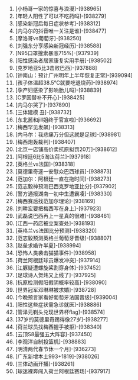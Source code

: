 
1. [小杨哥一家的惊喜与浪漫]-[938965]
1. [年轻人阳性了可以不吃药吗]-[938279]
1. [感染新冠后每日症状参考]-[938312]
1. [内马尔的抖音唯一关注是谁]-[938477]
1. [摩洛哥vs葡萄牙]-[938250]
1. [刘强东分享感染新冠经历]-[938588]
1. [N95口罩搜索暴涨715%]-[937939]
1. [阳性感染者居家康复实用手册]-[938502]
1. [克罗地亚5比3击败巴西]-[937888]
1. [钟南山：预计广州明年上半年恢复正常]-[939094]
1. [孩子体温超38.5℃就要吃退烧药]-[938974]
1. [孕产妇感染了影响胎儿吗]-[938839]
1. [C罗因替补不开心]-[938425]
1. [内马尔哭了]-[937890]
1. [三体建模 丑]-[938732]
1. [东北酱和jill姐终于官宣啦]-[936692]
1. [梅西罕见发飙]-[938313]
1. [内马尔：我悲痛万分但这就是足球]-[938981]
1. [梅西炮轰裁判]-[938407]
1. [北京一店铺高价卖抗原拟罚20万]-[938612]
1. [阿根廷6比5淘汰荷兰]-[937918]
1. [英格兰vs法国]-[938318]
1. [莫德里奇逐一安慰众巴西球员]-[938873]
1. [范加尔：阿根廷一直在拖时间]-[938273]
1. [范志毅神预测巴西克罗地亚比分]-[937902]
1. [警方通报湖南一初中生遭霸凌]-[938330]
1. [梅西赛后找范加尔理论]-[938169]
1. [刘畊宏要把梅西写在身上]-[937923]
1. [武磊说巴西再上一星真的很难]-[938461]
1. [江西一药店被立案查处]-[938193]
1. [英格兰vs法国比分预测]-[938320]
1. [范志毅预测英格兰葡萄牙晋级]-[938807]
1. [赵垒求婚许半夏]-[938994]
1. [恐怖人类袭击猫猫事件]-[938958]
1. [荷兰阿根廷球员爆发冲突]-[937914]
1. [江豚疑遭螺旋桨割穿身体]-[937452]
1. [足球诗人贺炜又上线了]-[937925]
1. [抗原检测假阳假阴概率较高]-[938090]
1. [世界冠军邓琳琳被求婚]-[938728]
1. [今晚预言家看好葡萄牙法国晋级]-[939004]
1. [阳性这些症状需急诊就医]-[938886]
1. [管泽元剃头兑现世界杯flag]-[938574]
1. [37岁的莫德里奇踢得像27岁]-[938277]
1. [荷兰球员找梅西握手被拒]-[938340]
1. [云顶S8最强五大阵容]-[937450]
1. [李观洋自制投篮机]-[938883]
1. [明清两代春节休一个月]-[936273]
1. [广东新增本土993+1819]-[938026]
1. [三体动画开播]-[938261]
1. [球迷裸奔闯入荷兰阿根廷赛场]-[937917]